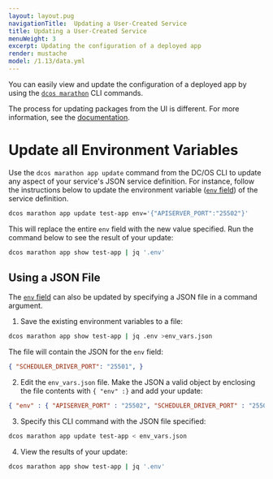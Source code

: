 ```yaml
---
layout: layout.pug
navigationTitle:  Updating a User-Created Service
title: Updating a User-Created Service
menuWeight: 3
excerpt: Updating the configuration of a deployed app
render: mustache
model: /1.13/data.yml
---
```



You can easily view and update the configuration of a deployed app by using the [`dcos marathon`](/1.13/cli/command-reference/dcos-marathon/) CLI commands.

The process for updating packages from the UI is different. For more information, see the [documentation](/1.13/deploying-services/config-universe-service/).

# Update all Environment Variables

Use the `dcos marathon app update` command from the DC/OS CLI to update any aspect of your service's JSON service definition. For instance, follow the instructions below to update the environment variable ([`env` field][1]) of the service definition.

```bash
dcos marathon app update test-app env='{"APISERVER_PORT":"25502"}'
```

This will replace the entire `env` field with the new value specified. Run the command below to see the result of your update:

```bash
dcos marathon app show test-app | jq '.env'
```

## Using a JSON File

The [`env` field][1] can also be updated by specifying a JSON file in a command argument.

1. Save the existing environment variables to a file:

```bash
dcos marathon app show test-app | jq .env >env_vars.json
```

The file will contain the JSON for the `env` field:

```json
{ "SCHEDULER_DRIVER_PORT": "25501", }
```

2. Edit the `env_vars.json` file. Make the JSON a valid object by enclosing the file contents with `{ "env" :}` and add your update:

```json
{ "env" : { "APISERVER_PORT" : "25502", "SCHEDULER_DRIVER_PORT" : "25501" } }
```

3. Specify this CLI command with the JSON file specified:

```bash
dcos marathon app update test-app < env_vars.json
```

4. View the results of your update:

```bash
dcos marathon app show test-app | jq '.env'
```

 [1]: /1.13/cli/
